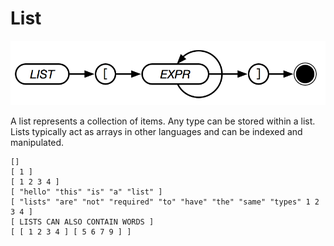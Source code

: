 # List

![List](../assets/list.png)

A list represents a collection of items. Any type can be stored within a list. Lists typically act as arrays in other languages and can be indexed and manipulated.

```text
[]
[ 1 ]
[ 1 2 3 4 ]
[ "hello" "this" "is" "a" "list" ]
[ "lists" "are" "not" "required" "to" "have" "the" "same" "types" 1 2 3 4 ]
[ LISTS CAN ALSO CONTAIN WORDS ]
[ [ 1 2 3 4 ] [ 5 6 7 9 ] ]
```
